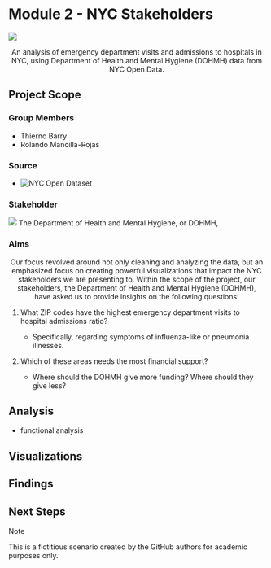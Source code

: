 # Module 2 - NYC Stakeholders

![](https://data.cityofnewyork.us/api/assets/3FF54443-CD9C-4E56-8A20-8D2BD245BD1A?nyclogo300.png)
<p align='center'>
An analysis of emergency department visits and admissions to hospitals in NYC, using Department of Health and Mental Hygiene (DOHMH) data from NYC Open Data.
</p>

## Project Scope

### Group Members

- Thierno Barry
- Rolando Mancilla-Rojas

### Source

- ![NYC Open Dataset](https://opendata.cityofnewyork.us/)

### Stakeholder

![](https://assets.codepen.io/5102/NYC_Health-logo.png)
The Department of Health and Mental Hygiene, or DOHMH, 

### Aims

<p align='center'> 
Our focus revolved around not only cleaning and analyzing the data, but an emphasized focus on creating powerful visualizations that impact the NYC stakeholders we are presenting to.
Within the scope of the project, our stakeholders, the Department of Health and Mental Hygiene (DOHMH), have asked us to provide insights on the following questions:
</p>

1. What ZIP codes have the highest emergency department visits to hospital admissions ratio?
   - Specifically, regarding symptoms of influenza-like or pneumonia illnesses.

2. Which of these areas needs the most financial support?
   - Where should the DOHMH give more funding? Where should they give less?

## Analysis
- functional analysis

## Visualizations


## Findings


## Next Steps


> [!NOTE]
> This is a fictitious scenario created by the GitHub authors for academic purposes only.
